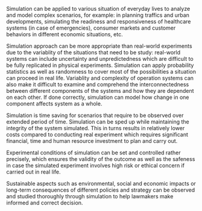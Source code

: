 Simulation can be applied to various situation of everyday lives to analyze and model complex scenarios, for example: in planning traffics and urban developments, simulating the readiness and responsiveness of healthcare systems (in case of emergencies), consumer markets and customer behaviors in different economic situations, etc.

Simulation approach can be more appropriate than real-world experiments due to the variablity of the situations that need to be study: real-world systems can include uncertainty and unpredictedness which are difficult to be fully replicated in physical experiments. Simulation can apply probability statistics as well as randomness to cover most of the possibilities a situation can proceed in real life. Variablity and complexity of operation systems can also make it difficult to examine and comprehend the interconnectedness between different components of the systems and how they are dependent on each other. If done correctly, simulation can model how change in one component affects system as a whole.

Simulation is time saving for scenarios that require to be observed over extended period of time. Simulation can be sped up while maintaining the integrity of the system simulated. This in turns results in relatively lower costs compared to conducting real experiment which requires significant financial, time and human resource investment to plan and carry out.

Experimental conditions of simulation can be set and controlled rather precisely, which ensures the validity of the outcome as well as the safeness in case the simulated experiment involves high risk or ethical concern if carried out in real life.

Sustainable aspects such as environmental, social and economic impacts or long-term consequences of different policies and strategy can be observed and studied thoroughly through simulation to help lawmakers make informed and correct decision.
